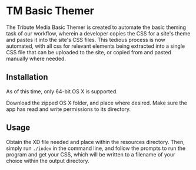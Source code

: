 # TM Basic Themer

The Tribute Media Basic Themer is created to automate the basic theming task of our workflow, wherein a developer copies the CSS for a site's theme and pastes it into the site's CSS files. This tedious process is now automated, with all css for relevant elements being extracted into a single CSS file that can be uploaded to the site, or copied from and pasted manually where needed.

## Installation

As of this time, only 64-bit OS X is supported.

Download the zipped OS X folder, and place where desired. Make sure the app has read and write permissions to its directory. 

## Usage

Obtain the XD file needed and place within the resources directory. Then, simply run `./index` in the command line, and follow the prompts to run the program and get your CSS, which will be written to a filename of your choice within the output directory.
